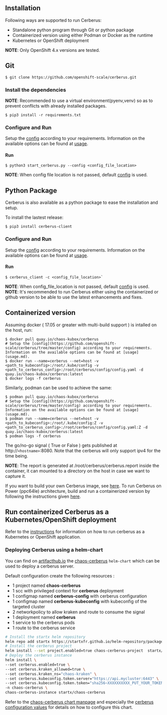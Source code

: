## Installation

Following ways are supported to run Cerberus:

- Standalone python program through Git or python package
- Containerized version using either Podman or Docker as the runtime
- Kubernetes or OpenShift deployment

**NOTE**: Only OpenShift 4.x versions are tested.


## Git
```
$ git clone https://github.com/openshift-scale/cerberus.git
```

### Install the dependencies
**NOTE**: Recommended to use a virtual environment(pyenv,venv) so as to prevent conflicts with already installed packages.
```
$ pip3 install -r requirements.txt
```

### Configure and Run
Setup the [config](https://github.com/openshift-scale/cerberus/tree/master/config) according to your requirements. Information on the available options can be found at [usage](usage.md).

#### Run
```
$ python3 start_cerberus.py --config <config_file_location>
```

**NOTE**: When config file location is not passed, default [config](https://github.com/openshift-scale/cerberus/tree/master/config) is used.


## Python Package
Cerberus is also available as a python package to ease the installation and setup.

To install the lastest release:

```
$ pip3 install cerberus-client
```

### Configure and Run
Setup the [config](https://github.com/openshift-scale/cerberus/tree/master/config) according to your requirements. Information on the available options can be found at [usage](usage.md).

#### Run
```
$ cerberus_client -c <config_file_location>`
```

**NOTE**: When config_file_location is not passed, default [config](https://github.com/openshift-scale/cerberus/tree/master/config) is used.
**NOTE**: It's recommended to run Cerberus either using the containerized  or github version to be able to use the latest enhancements and fixes.

## Containerized version

Assuming docker ( 17.05 or greater with multi-build support ) is intalled on the host, run:
```
$ docker pull quay.io/chaos-kubox/cerberus
# Setup the [config](https://github.com/openshift-scale/cerberus/tree/master/config) according to your requirements. Information on the available options can be found at [usage](usage.md).
$ docker run --name=cerberus --net=host -v <path_to_kubeconfig>:/root/.kube/config -v <path_to_cerberus_config>:/root/cerberus/config/config.yaml -d quay.io/chaos-kubox/cerberus:latest
$ docker logs -f cerberus
```

Similarly, podman can be used to achieve the same:
```
$ podman pull quay.io/chaos-kubox/cerberus
# Setup the [config](https://github.com/openshift-scale/cerberus/tree/master/config) according to your requirements. Information on the available options can be found at [usage](usage.md).
$ podman run --name=cerberus --net=host -v <path_to_kubeconfig>:/root/.kube/config:Z -v <path_to_cerberus_config>:/root/cerberus/config/config.yaml:Z -d quay.io/chaos-kubox/cerberus:latest
$ podman logs -f cerberus
```

The go/no-go signal ( True or False ) gets published at http://`<hostname>`:8080. Note that the cerberus will only support ipv4 for the time being.

**NOTE**: The report is generated at /root/cerberus/cerberus.report inside the container, it can mounted to a directory on the host in case we want to capture it.

If you want to build your own Cerberus image, see [here](https://github.com/cloud-bulldozer/cerberus/tree/master/containers/build_own_image-README.md).
To run Cerberus on Power (ppc64le) architecture, build and run a containerized version by following the instructions given [here](https://github.com/cloud-bulldozer/cerberus/tree/master/containers/build_own_image-README.md).

## Run containerized Cerberus as a Kubernetes/OpenShift deployment
Refer to the [instructions](https://github.com/openshift-scale/cerberus/blob/master/containers/README.md#cerberus-as-a-kubernetesopenshift-application) for information on how to run cerberus as a Kubernetes or OpenShift application.

### Deploying Cerberus using a helm-chart

You can find on [artifacthub.io](https://artifacthub.io/packages/search?kind=0&ts_query_web=cerberus) the 
[chaos-cerberus](https://artifacthub.io/packages/helm/startx/chaos-cerberus) `helm-chart`
which can be used to deploy a cerberus server.

Default configuration create the following resources :

  - 1 project named **chaos-cerberus**
  - 1 scc with privileged context for **cerberus** deployment
  - 1 configmap named **cerberus-config** with cerberus configuration
  - 1 configmap named **cerberus-kubeconfig** with kubeconfig of the targeted cluster
  - 2 networkpolicy to allow kraken and route to consume the signal
  - 1 deployment named **cerberus**
  - 1 service to the cerberus pods
  - 1 route to the cerberus service

```bash
# Install the startx helm repository
helm repo add startx https://startxfr.github.io/helm-repository/packages/
# Install the cerberus project
helm install --set project.enabled=true chaos-cerberus-project  startx/chaos-cerberus
# Deploy the cerberus instance
helm install \
--set cerberus.enabled=true \
--set cerberus.kraken_allowed=true \
--set cerberus.kraken_ns="chaos-kraken" \
--set cerberus.kubeconfig.token.server="https://api.mycluster:6443" \
--set cerberus.kubeconfig.token.token="sha256~XXXXXXXXXX_PUT_YOUR_TOKEN_HERE_XXXXXXXXXXXX" \
-n chaos-cerberus \
chaos-cerberus-instance startx/chaos-cerberus
```

Refer to the [chaos-cerberus chart manpage](https://artifacthub.io/packages/helm/startx/chaos-cerberus)
and especially the [cerberus configuration values](https://artifacthub.io/packages/helm/startx/chaos-cerberus#chaos-cerberus-values-dictionary) 
for details on how to configure this chart.
